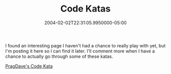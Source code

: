 ﻿---
title: Code Katas
date: "2004-02-02T22:31:05.9950000-05:00"
description: I found an interesting page I haven't had a chance to really play
featuredImage: img/1771-featured.png
---

I found an interesting page I haven't had a chance to really play with yet, but I'm posting it here so I can find it later. I'll comment more when I have a chance to actually go through some of these katas.

[PragDave's Code Kata](http://www.pragprog.com/pragdave/Practices/Kata/Index.rdoc)


